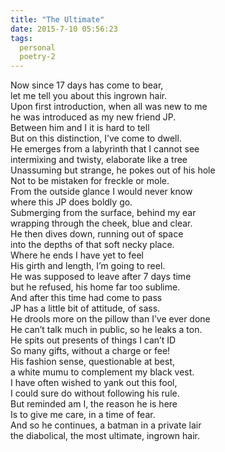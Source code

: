 ```yaml
---
title: "The Ultimate"
date: 2015-7-10 05:56:23
tags:
  personal
  poetry-2
---
```



Now since 17 days has come to bear,  
 let me tell you about this ingrown hair.  
 Upon first introduction, when all was new to me  
 he was introduced as my new friend JP.  
 Between him and I it is hard to tell  
 But on this distinction, I’ve come to dwell.  
 He emerges from a labyrinth that I cannot see  
 intermixing and twisty, elaborate like a tree  
 Unassuming but strange, he pokes out of his hole  
 Not to be mistaken for freckle or mole.  
 From the outside glance I would never know  
 where this JP does boldly go.  
 Submerging from the surface, behind my ear  
 wrapping through the cheek, blue and clear.  
 He then dives down, running out of space  
 into the depths of that soft necky place.  
 Where he ends I have yet to feel  
 His girth and length, I’m going to reel.  
 He was supposed to leave after 7 days time  
 but he refused, his home far too sublime.  
 And after this time had come to pass  
 JP has a little bit of attitude, of sass.  
 He drools more on the pillow than I’ve ever done  
 He can’t talk much in public, so he leaks a ton.  
 He spits out presents of things I can’t ID  
 So many gifts, without a charge or fee!  
 His fashion sense, questionable at best,  
 a white mumu to complement my black vest.  
 I have often wished to yank out this fool,  
 I could sure do without following his rule.  
 But reminded am I, the reason he is here  
 Is to give me care, in a time of fear.  
 And so he continues, a batman in a private lair  
 the diabolical, the most ultimate, ingrown hair.


